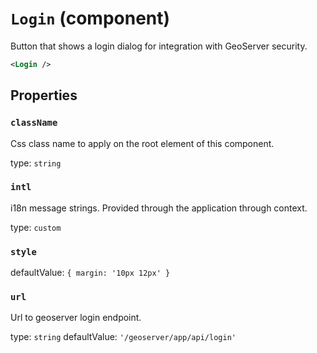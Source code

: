 `Login` (component)
===================

Button that shows a login dialog for integration with GeoServer security.

```xml
<Login />
```

Properties
----------

### `className`

Css class name to apply on the root element of this component.

type: `string`


### `intl`

i18n message strings. Provided through the application through context.

type: `custom`


### `style`

defaultValue: `{
  margin: '10px 12px'
}`


### `url`

Url to geoserver login endpoint.

type: `string`
defaultValue: `'/geoserver/app/api/login'`


